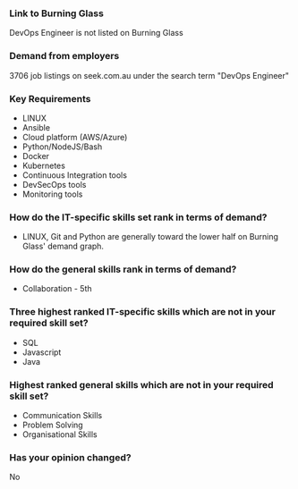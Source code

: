 ### Link to Burning Glass
DevOps Engineer is not listed on Burning Glass

### Demand from employers
3706 job listings on seek.com.au under the search term "DevOps Engineer"

### Key Requirements
* LINUX 
* Ansible 
* Cloud platform (AWS/Azure) 
* Python/NodeJS/Bash 
* Docker 
* Kubernetes 
* Continuous Integration tools 
* DevSecOps tools 
* Monitoring tools

### How do the IT-specific skills set rank in terms of demand?
* LINUX, Git and Python are generally toward the lower half on Burning Glass' demand graph.

### How do the general skills rank in terms of demand?
* Collaboration - 5th

### Three highest ranked IT-specific skills which are not in your required skill set?
* SQL 
* Javascript 
* Java

### Highest ranked general skills which are not in your required skill set?
* Communication Skills 
* Problem Solving 
* Organisational Skills

### Has your opinion changed?
No

